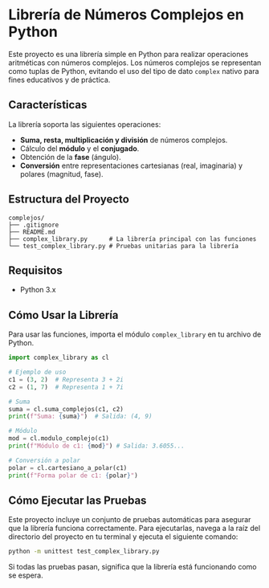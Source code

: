 # Librería de Números Complejos en Python

Este proyecto es una librería simple en Python para realizar operaciones aritméticas con números complejos. Los números complejos se representan como tuplas de Python, evitando el uso del tipo de dato `complex` nativo para fines educativos y de práctica.

## Características

La librería soporta las siguientes operaciones:

* **Suma, resta, multiplicación y división** de números complejos.
* Cálculo del **módulo** y el **conjugado**.
* Obtención de la **fase** (ángulo).
* **Conversión** entre representaciones cartesianas (real, imaginaria) y polares (magnitud, fase).

## Estructura del Proyecto

```
complejos/
├── .gitignore
├── README.md
├── complex_library.py      # La librería principal con las funciones
└── test_complex_library.py # Pruebas unitarias para la librería
```

## Requisitos

* Python 3.x

## Cómo Usar la Librería

Para usar las funciones, importa el módulo `complex_library` en tu archivo de Python.

```python
import complex_library as cl

# Ejemplo de uso
c1 = (3, 2)  # Representa 3 + 2i
c2 = (1, 7)  # Representa 1 + 7i

# Suma
suma = cl.suma_complejos(c1, c2)
print(f"Suma: {suma}")  # Salida: (4, 9)

# Módulo
mod = cl.modulo_complejo(c1)
print(f"Módulo de c1: {mod}") # Salida: 3.6055...

# Conversión a polar
polar = cl.cartesiano_a_polar(c1)
print(f"Forma polar de c1: {polar}")
```

## Cómo Ejecutar las Pruebas

Este proyecto incluye un conjunto de pruebas automáticas para asegurar que la librería funciona correctamente. Para ejecutarlas, navega a la raíz del directorio del proyecto en tu terminal y ejecuta el siguiente comando:

```bash
python -m unittest test_complex_library.py
```

Si todas las pruebas pasan, significa que la librería está funcionando como se espera.